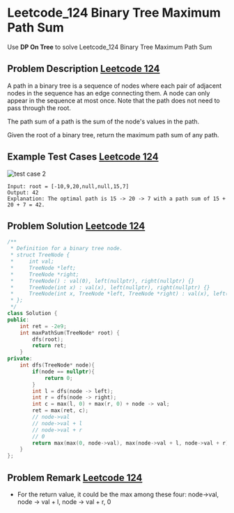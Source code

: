 # Leetcode_124 Binary Tree Maximum Path Sum



Use **DP On Tree** to solve Leetcode_124 Binary Tree Maximum Path Sum
<!--more-->


## Problem Description [Leetcode 124](https://leetcode.com/problems/binary-tree-maximum-path-sum/)

<p>
A path in a binary tree is a sequence of nodes where each pair of adjacent nodes in the sequence has an edge connecting them. A node can only appear in the sequence at most once. Note that the path does not need to pass through the root.

The path sum of a path is the sum of the node's values in the path.

Given the root of a binary tree, return the maximum path sum of any path.
</p>


## Example Test Cases [Leetcode 124](https://leetcode.com/problems/binary-tree-maximum-path-sum/)

![test case 2](https://assets.leetcode.com/uploads/2020/10/13/exx2.jpg)

```
Input: root = [-10,9,20,null,null,15,7]
Output: 42
Explanation: The optimal path is 15 -> 20 -> 7 with a path sum of 15 + 20 + 7 = 42.
```



## Problem Solution [Leetcode 124](https://leetcode.com/problems/binary-tree-maximum-path-sum/)

```cpp
/**
 * Definition for a binary tree node.
 * struct TreeNode {
 *     int val;
 *     TreeNode *left;
 *     TreeNode *right;
 *     TreeNode() : val(0), left(nullptr), right(nullptr) {}
 *     TreeNode(int x) : val(x), left(nullptr), right(nullptr) {}
 *     TreeNode(int x, TreeNode *left, TreeNode *right) : val(x), left(left), right(right) {}
 * };
 */
class Solution {
public:
    int ret = -2e9;
    int maxPathSum(TreeNode* root) {
        dfs(root);
        return ret;
    }
private:
    int dfs(TreeNode* node){
        if(node == nullptr){
            return 0;
        }
        int l = dfs(node -> left);
        int r = dfs(node -> right);
        int c = max(l, 0) + max(r, 0) + node -> val;
        ret = max(ret, c);
        // node->val
        // node->val + l
        // node->val + r
        // 0
        return max(max(0, node->val), max(node->val + l, node->val + r));
    }
};
```


## Problem Remark [Leetcode 124](https://leetcode.com/problems/binary-tree-maximum-path-sum/)
- For the return value, it could be the max among these four: node->val, node -> val + l, node -> val + r, 0

